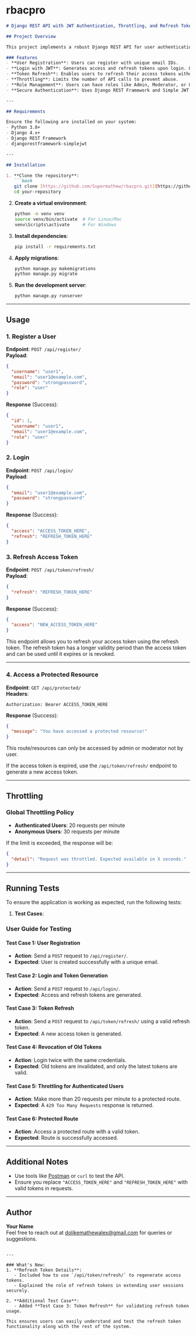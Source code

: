 # rbacpro



```markdown
# Django REST API with JWT Authentication, Throttling, and Refresh Token Management

## Project Overview

This project implements a robust Django REST API for user authentication and management using JWT (JSON Web Tokens). It provides features like user registration, login, token generation, token refresh, and revocation of old tokens. Throttling mechanisms are also in place to prevent abuse of API endpoints.

### Features
- **User Registration**: Users can register with unique email IDs.
- **Login with JWT**: Generates access and refresh tokens upon login. Old tokens are invalidated to enhance security.
- **Token Refresh**: Enables users to refresh their access tokens without logging in again.
- **Throttling**: Limits the number of API calls to prevent abuse.
- **Role Management**: Users can have roles like Admin, Moderator, or User.
- **Secure Authentication**: Uses Django REST Framework and Simple JWT for secure token-based authentication.

---

## Requirements

Ensure the following are installed on your system:
- Python 3.8+
- Django 4.x+
- Django REST Framework
- djangorestframework-simplejwt

---

## Installation

1. **Clone the repository**:
   ```bash
   git clone [https://github.com/Supermathew/rbacpro.git](https://github.com/Supermathew/rbacpro.git)
   cd your-repository
   ```

2. **Create a virtual environment**:
   ```bash
   python -m venv venv
   source venv/bin/activate  # For Linux/Mac
   venv\Scripts\activate     # For Windows
   ```

3. **Install dependencies**:
   ```bash
   pip install -r requirements.txt
   ```

4. **Apply migrations**:
   ```bash
   python manage.py makemigrations
   python manage.py migrate
   ```

5. **Run the development server**:
   ```bash
   python manage.py runserver
   ```

---

## Usage

### 1. Register a User
**Endpoint**: `POST /api/register/`  
**Payload**:
```json
{
  "username": "user1",
  "email": "user1@example.com",
  "password": "strongpassword",
  "role": "user"
}
```
**Response** (Success):
```json
{
  "id": 1,
  "username": "user1",
  "email": "user1@example.com",
  "role": "user"
}
```

### 2. Login
**Endpoint**: `POST /api/login/`  
**Payload**:
```json
{
  "email": "user1@example.com",
  "password": "strongpassword"
}
```
**Response** (Success):
```json
{
  "access": "ACCESS_TOKEN_HERE",
  "refresh": "REFRESH_TOKEN_HERE"
}
```

### 3. Refresh Access Token
**Endpoint**: `POST /api/token/refresh/`  
**Payload**:
```json
{
  "refresh": "REFRESH_TOKEN_HERE"
}
```
**Response** (Success):
```json
{
  "access": "NEW_ACCESS_TOKEN_HERE"
}
```

This endpoint allows you to refresh your access token using the refresh token. The refresh token has a longer validity period than the access token and can be used until it expires or is revoked.

---

### 4. Access a Protected Resource
**Endpoint**: `GET /api/protected/`  
**Headers**:
```http
Authorization: Bearer ACCESS_TOKEN_HERE
```

**Response** (Success):
```json
{
  "message": "You have accessed a protected resource!"
}
```

This route/resources can only be accessed by admin or moderator not by user.

If the access token is expired, use the `/api/token/refresh/` endpoint to generate a new access token.

---

## Throttling

### Global Throttling Policy
- **Authenticated Users**: 20 requests per minute
- **Anonymous Users**: 30 requests per minute

If the limit is exceeded, the response will be:
```json
{
  "detail": "Request was throttled. Expected available in X seconds."
}
```

---

## Running Tests

To ensure the application is working as expected, run the following tests:

1. **Test Cases**:

### User Guide for Testing

#### **Test Case 1: User Registration**
- **Action**: Send a `POST` request to `/api/register/`.
- **Expected**: User is created successfully with a unique email.

#### **Test Case 2: Login and Token Generation**
- **Action**: Send a `POST` request to `/api/login/`.
- **Expected**: Access and refresh tokens are generated.

#### **Test Case 3: Token Refresh**
- **Action**: Send a `POST` request to `/api/token/refresh/` using a valid refresh token.
- **Expected**: A new access token is generated.

#### **Test Case 4: Revocation of Old Tokens**
- **Action**: Login twice with the same credentials.
- **Expected**: Old tokens are invalidated, and only the latest tokens are valid.

#### **Test Case 5: Throttling for Authenticated Users**
- **Action**: Make more than 20 requests per minute to a protected route.
- **Expected**: A `429 Too Many Requests` response is returned.

#### **Test Case 6: Protected Route**
- **Action**: Access a protected route with a valid token.
- **Expected**: Route is successfully accessed.

---

## Additional Notes

- Use tools like [Postman](https://www.postman.com/) or `curl` to test the API.
- Ensure you replace `"ACCESS_TOKEN_HERE"` and `"REFRESH_TOKEN_HERE"` with valid tokens in requests.

---

## Author
**Your Name**  
Feel free to reach out at [dolikemathewalex@gmail.com](mailto:dolikemathewalex@gmail.com) for queries or suggestions.
```

---

### What's New:
1. **Refresh Token Details**:
   - Included how to use `/api/token/refresh/` to regenerate access tokens.
   - Explained the role of refresh tokens in extending user sessions securely.

2. **Additional Test Case**:
   - Added **Test Case 3: Token Refresh** for validating refresh token usage.

This ensures users can easily understand and test the refresh token functionality along with the rest of the system.
